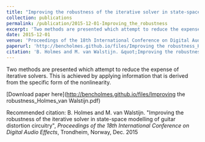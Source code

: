```yaml
---
title: "Improving the robustness of the iterative solver in state-space modelling of guitar distortion circuitry"
collection: publications
permalink: /publication/2015-12-01-Improving_the_robustness
excerpt: 'Two methods are presented which attempt to reduce the expense of iterative solvers. This is achieved by applying information that is derived from the specific form of the nonlinearity.'
date: 2015-12-01
venue: 'Proceedings of the 18th International Conference on Digital Audio Effects, Trondheim, Norway'
paperurl: 'http://bencholmes.github.io/files/Improving the robustness_Holmes_van Walstijn.pdf'
citation: 'B. Holmes and M. van Walstijn. &quot;Improving the robustness of the iterative solver in state-space modelling of guitar distortion circuitry&quot;, <i>Proceedings of the 18th International Conference on Digital Audio Effects</i>, Trondheim, Norway, Dec. 2015.'
---
```

Two methods are presented which attempt to reduce the expense of iterative solvers. This is achieved by applying information that is derived from the specific form of the nonlinearity.

[Download paper here](http://bencholmes.github.io/files/Improving the robustness_Holmes_van Walstijn.pdf)

Recommended citation: B. Holmes and M. van Walstijn. "Improving the robustness of the iterative solver in state-space modelling of guitar distortion circuitry", <i>Proceedings of the 18th International Conference on Digital Audio Effects</i>, Trondheim, Norway, Dec. 2015
